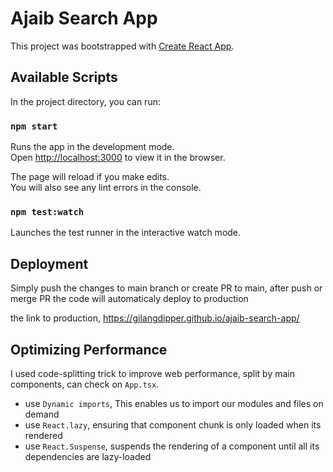 # Ajaib Search App

This project was bootstrapped with [Create React App](https://github.com/facebook/create-react-app).

## Available Scripts

In the project directory, you can run:

### `npm start`

Runs the app in the development mode.\
Open [http://localhost:3000](http://localhost:3000) to view it in the browser.

The page will reload if you make edits.\
You will also see any lint errors in the console.

### `npm test:watch`

Launches the test runner in the interactive watch mode.

## Deployment

Simply push the changes to main branch or create PR to main, after push or merge PR the code will automaticaly deploy to production

the link to production, https://gilangdipper.github.io/ajaib-search-app/


## Optimizing Performance

I used code-splitting trick to improve web performance, split by main components, can check on `App.tsx`.

- use `Dynamic imports`, This enables us to import our modules and files on demand
- use `React.lazy`, ensuring that component chunk is only loaded when its rendered
- use `React.Suspense`, suspends the rendering of a component until all its dependencies are lazy-loaded
